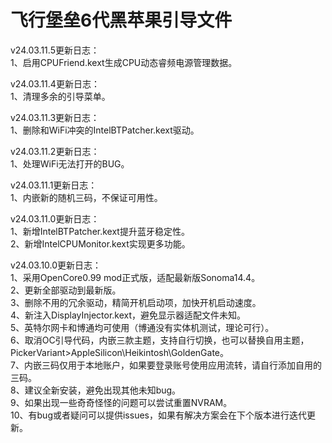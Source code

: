 # 飞行堡垒6代黑苹果引导文件
v24.03.11.5更新日志：  
1、启用CPUFriend.kext生成CPU动态睿频电源管理数据。  

v24.03.11.4更新日志：  
1、清理多余的引导菜单。  

v24.03.11.3更新日志：  
1、删除和WiFi冲突的IntelBTPatcher.kext驱动。

v24.03.11.2更新日志：  
1、处理WiFi无法打开的BUG。  

v24.03.11.1更新日志：  
1、内嵌新的随机三码，不保证可用性。  

v24.03.11.0更新日志：  
1、新增IntelBTPatcher.kext提升蓝牙稳定性。  
2、新增IntelCPUMonitor.kext实现更多功能。  

v24.03.10.0更新日志：  
1、采用OpenCore0.99 mod正式版，适配最新版Sonoma14.4。  
2、更新全部驱动到最新版。  
3、删除不用的冗余驱动，精简开机启动项，加快开机启动速度。  
4、新注入DisplayInjector.kext，避免显示器适配文件未知。  
5、英特尔网卡和博通均可使用（博通没有实体机测试，理论可行）。  
6、取消OC引导代码，内嵌三款主题，支持自行切换，也可以替换自用主题，PickerVariant>AppleSilicon\Heikintosh\GoldenGate。  
7、内嵌三码仅用于本地账户，如果要登录账号使用应用流转，请自行添加自用的三码。  
8、建议全新安装，避免出现其他未知bug。  
9、如果出现一些奇奇怪怪的问题可以尝试重置NVRAM。  
10、有bug或者疑问可以提供issues，如果有解决方案会在下个版本进行迭代更新。  
